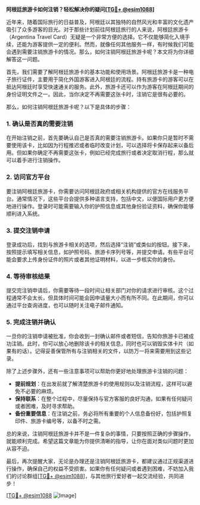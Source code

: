 **阿根廷旅游卡如何注销？轻松解决你的疑问[[TG💪+ @esim1088](https://t.me/s/esim1088)]**

近年来，随着国际旅行的日益普及，阿根廷以其独特的自然风光和丰富的文化遗产吸引了众多游客的目光。对于那些计划前往阿根廷旅行的人来说，阿根廷旅游卡（Argentina Travel Card）无疑是一个非常方便的选择。它不仅能够简化入境手续，还能为游客提供一定的便利。然而，就像任何其他服务一样，有时候我们可能会遇到需要注销旅游卡的情况。那么，如何注销阿根廷旅游卡呢？本文将为你详细解答这一问题。

首先，我们需要了解阿根廷旅游卡的基本功能和使用场景。阿根廷旅游卡是一种电子旅行证件，主要用于简化外国游客进入阿根廷的流程。持有旅游卡的游客可以在抵达阿根廷时享受快速通关的服务。此外，旅游卡还可以作为游客在阿根廷期间的身份证明文件之一。因此，当你决定不再需要这张卡时，注销它是很有必要的。

那么，如何注销阿根廷旅游卡呢？以下是具体的步骤：

### 1. 确认是否真的需要注销

在开始注销之前，首先要确认自己是否真的需要注销旅游卡。如果你只是暂时不需要使用该卡，比如因为行程推迟或者临时改变计划，可以选择将卡保存起来以备后用。但如果你确定不再需要这张卡，例如已经完成旅行或者决定取消行程，那么就可以着手进行注销操作。

### 2. 访问官方平台

要注销阿根廷旅游卡，你需要访问阿根廷政府或相关机构提供的官方在线服务平台。通常情况下，这些平台会提供多种语言支持，包括中文，以便国际用户更方便地进行操作。登录时可能需要输入你的护照信息或其他身份验证资料，确保你能够顺利进入系统。

### 3. 提交注销申请

登录成功后，找到与旅游卡相关的选项，然后选择“注销”或类似的按钮。接下来，按照提示填写相关信息，如护照号码、旅游卡序列号等，并提交申请。有些平台可能会要求上传身份证件的照片或者其他证明材料，以进一步核实你的身份。

### 4. 等待审核结果

提交完注销申请后，你需要等待一段时间让相关部门对你的请求进行审核。这个过程通常不会太长，但具体时间可能会因申请量大小而有所不同。在此期间，你可以通过平台查询进度，也可以随时关注电子邮件通知。

### 5. 完成注销并确认

一旦你的注销申请被批准，你会收到一封确认邮件或者短信，告知你旅游卡已被成功注销。此时，你可以放心地删除该卡的相关信息，同时也可以销毁实体卡片（如果有的话）。记得妥善保管所有与注销相关的文件，以防万一将来需要用到这些记录。

除了上述步骤外，还有一些注意事项可以帮助你更好地处理旅游卡注销的问题：

- **提前规划**：在出发前就了解清楚旅游卡的使用规则以及注销流程，这样可以避免不必要的麻烦。
- **保持联系**：在整个过程中，尽量保持与官方客服的良好沟通，如果有任何疑问或者困难，及时寻求帮助。
- **备份重要信息**：在注销之前，务必将所有重要的个人信息备份好，包括护照复印件、旅游卡编号等，以备不时之需。

总的来说，注销阿根廷旅游卡并不是一件复杂的事情，只要按照正确的步骤操作，就能顺利完成。希望这篇文章能为你提供清晰的指导，让你在面对类似问题时更加从容不迫。

最后，再次提醒大家，无论是办理还是注销阿根廷旅游卡，都建议通过正规渠道进行操作，确保自己的权益不受损害。如果你有任何疑问或者遇到困难，不妨加入我们的讨论群组[[TG💪+ @esim1088](https://t.me/s/esim1088)]，与其他旅行爱好者一起交流经验，共同进步！

[[TG💪+ @esim1088](https://t.me/s/esim1088) ![Image](https://i.postimg.cc/4NQfJmqS/Snipaste-2025-05-13-00-14-12.png)]